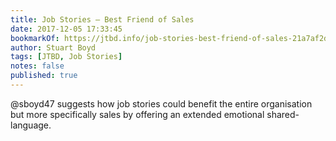 ```yaml
---
title: Job Stories — Best Friend of Sales
date: 2017-12-05 17:33:45
bookmarkOf: https://jtbd.info/job-stories-best-friend-of-sales-21a7af2d7bc2
author: Stuart Boyd
tags: [JTBD, Job Stories]
notes: false
published: true
---
```


@sboyd47 suggests how job stories could benefit the entire organisation but more specifically sales by offering an extended emotional shared-language.
